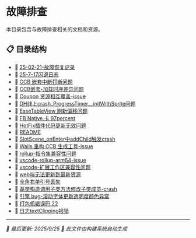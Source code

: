 # 故障排查

本目录包含与故障排查相关的文档和资源。

## 📋 目录结构

- 📝 [25-02-21-故障恢复记录](25-02-21-%E6%95%85%E9%9A%9C%E6%81%A2%E5%A4%8D%E8%AE%B0%E5%BD%95)
- 📝 [25-7-17闪退日志](25-7-17%E9%97%AA%E9%80%80%E6%97%A5%E5%BF%97)
- 📝 [CCB 嵌套中断打断问题](CCB%20%E5%B5%8C%E5%A5%97%E4%B8%AD%E6%96%AD%E6%89%93%E6%96%AD%E9%97%AE%E9%A2%98)
- 📝 [CCB嵌套-加载时序差异问题](CCB%E5%B5%8C%E5%A5%97-%E5%8A%A0%E8%BD%BD%E6%97%B6%E5%BA%8F%E5%B7%AE%E5%BC%82%E9%97%AE%E9%A2%98)
- 📝 [Coupon 资源相互覆盖-issue](Coupon%20%E8%B5%84%E6%BA%90%E7%9B%B8%E4%BA%92%E8%A6%86%E7%9B%96-issue)
- 📝 [DH线上crash_ProgressTimer__initWithSprite问题](DH%E7%BA%BF%E4%B8%8Acrash_ProgressTimer__initWithSprite%E9%97%AE%E9%A2%98)
- 📝 [EaseTableView 刷新偏移问题](EaseTableView%20%E5%88%B7%E6%96%B0%E5%81%8F%E7%A7%BB%E9%97%AE%E9%A2%98)
- 📝 [FB Native 卡 97percent](FB%20Native%20%E5%8D%A1%2097percent)
- 📝 [HotFix插件代码更新无效问题](HotFix%E6%8F%92%E4%BB%B6%E4%BB%A3%E7%A0%81%E6%9B%B4%E6%96%B0%E6%97%A0%E6%95%88%E9%97%AE%E9%A2%98)
- 📝 [README](README)
- 📝 [SlotScene_onEnter中addChild触发crash](SlotScene_onEnter%E4%B8%ADaddChild%E8%A7%A6%E5%8F%91crash)
- 📝 [Wails 重构 CCB 生成工具-issue](Wails%20%E9%87%8D%E6%9E%84%20CCB%20%E7%94%9F%E6%88%90%E5%B7%A5%E5%85%B7-issue)
- 📝 [rollup-指令集兼容性问题](rollup-%E6%8C%87%E4%BB%A4%E9%9B%86%E5%85%BC%E5%AE%B9%E6%80%A7%E9%97%AE%E9%A2%98)
- 📝 [vscode-rollup-arm64-issue](vscode-rollup-arm64-issue)
- 📝 [vscode-扩展工作区兼容性问题](vscode-%E6%89%A9%E5%B1%95%E5%B7%A5%E4%BD%9C%E5%8C%BA%E5%85%BC%E5%AE%B9%E6%80%A7%E9%97%AE%E9%A2%98)
- 📝 [web端无法更新到最新资源](web%E7%AB%AF%E6%97%A0%E6%B3%95%E6%9B%B4%E6%96%B0%E5%88%B0%E6%9C%80%E6%96%B0%E8%B5%84%E6%BA%90)
- 📝 [全角右单引号丢失](%E5%85%A8%E8%A7%92%E5%8F%B3%E5%8D%95%E5%BC%95%E5%8F%B7%E4%B8%A2%E5%A4%B1)
- 📝 [基类构造调用子类方法修改子类成员-crash](%E5%9F%BA%E7%B1%BB%E6%9E%84%E9%80%A0%E8%B0%83%E7%94%A8%E5%AD%90%E7%B1%BB%E6%96%B9%E6%B3%95%E4%BF%AE%E6%94%B9%E5%AD%90%E7%B1%BB%E6%88%90%E5%91%98-crash)
- 📝 [引擎 bug-滚动字体更新透明度颜色异常](%E5%BC%95%E6%93%8E%20bug-%E6%BB%9A%E5%8A%A8%E5%AD%97%E4%BD%93%E6%9B%B4%E6%96%B0%E9%80%8F%E6%98%8E%E5%BA%A6%E9%A2%9C%E8%89%B2%E5%BC%82%E5%B8%B8)
- 📝 [打包机错误码 22](%E6%89%93%E5%8C%85%E6%9C%BA%E9%94%99%E8%AF%AF%E7%A0%81%2022)
- 📝 [日志textClipping报错](%E6%97%A5%E5%BF%97textClipping%E6%8A%A5%E9%94%99)


---

*📅 最后更新: 2025/9/25*
*🤖 此文件由构建系统自动生成*
